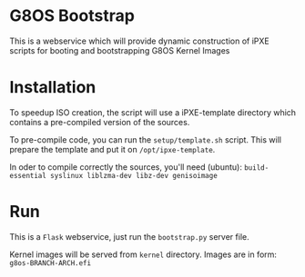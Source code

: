 # G8OS Bootstrap
This is a webservice which will provide dynamic construction of iPXE scripts for booting and bootstrapping G8OS Kernel Images

# Installation
To speedup ISO creation, the script will use a iPXE-template directory which contains a pre-compiled version of the sources.

To pre-compile code, you can run the `setup/template.sh` script.
This will prepare the template and put it on `/opt/ipxe-template`.

In oder to compile correctly the sources, you'll need (ubuntu): `build-essential syslinux liblzma-dev libz-dev genisoimage`

# Run
This is a `Flask` webservice, just run the `bootstrap.py` server file.

Kernel images will be served from `kernel` directory. Images are in form: `g8os-BRANCH-ARCH.efi`

